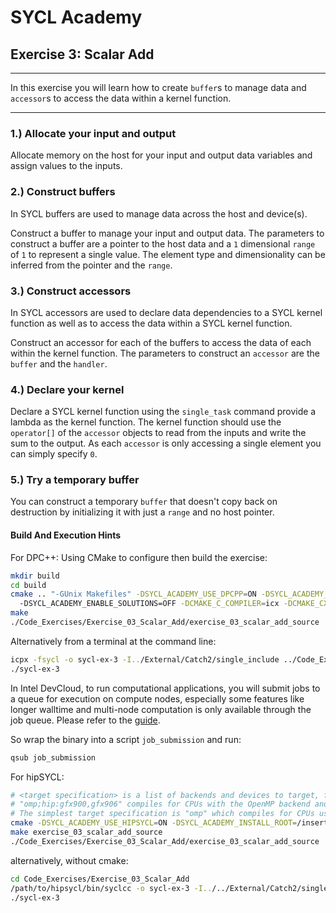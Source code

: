# SYCL Academy

## Exercise 3: Scalar Add

---

In this exercise you will learn how to create `buffer`s to manage data and
`accessor`s to access the data within a kernel function.

---

### 1.) Allocate your input and output

Allocate memory on the host for your input and output data variables and assign
values to the inputs.

### 2.) Construct buffers

In SYCL buffers are used to manage data across the host and device(s).

Construct a buffer to manage your input and output data. The parameters to
construct a buffer are a pointer to the host data and a `1` dimensional `range`
of `1` to represent a single value. The element type and dimensionality can be
inferred from the pointer and the `range`.

### 3.) Construct accessors

In SYCL accessors are used to declare data dependencies to a SYCL kernel
function as well as to access the data within a SYCL kernel function.

Construct an accessor for each of the buffers to access the data of each within
the kernel function. The parameters to construct an `accessor` are the `buffer`
and the `handler`.

### 4.) Declare your kernel

Declare a SYCL kernel function using the `single_task` command provide a lambda
as the kernel function. The kernel function should use the `operator[]` of the
`accessor` objects to read from the inputs and write the sum to the output. As
each `accessor` is only accessing a single element you can simply specify `0`.

### 5.) Try a temporary buffer

You can construct a temporary `buffer` that doesn't copy back on destruction by
initializing it with just a `range` and no host pointer.

#### Build And Execution Hints

For DPC++:
Using CMake to configure then build the exercise:
```sh
mkdir build
cd build
cmake .. "-GUnix Makefiles" -DSYCL_ACADEMY_USE_DPCPP=ON -DSYCL_ACADEMY_BUILD_EXERCISES=3 
  -DSYCL_ACADEMY_ENABLE_SOLUTIONS=OFF -DCMAKE_C_COMPILER=icx -DCMAKE_CXX_COMPILER=icpx
make
./Code_Exercises/Exercise_03_Scalar_Add/exercise_03_scalar_add_source
```
Alternatively from a terminal at the command line:
```sh
icpx -fsycl -o sycl-ex-3 -I../External/Catch2/single_include ../Code_Exercises/Exercise_03_Scalar_Add/source.cpp
./sycl-ex-3
```
In Intel DevCloud, to run computational applications, you will submit jobs to a queue for execution on compute nodes,
especially some features like longer walltime and multi-node computation is only available through the job queue.
Please refer to the [guide][devcloud-job-submission].

So wrap the binary into a script `job_submission` and run:
```sh
qsub job_submission
```

For hipSYCL:
```sh
# <target specification> is a list of backends and devices to target, for example
# "omp;hip:gfx900,gfx906" compiles for CPUs with the OpenMP backend and for AMD Vega 10 (gfx900) and Vega 20 (gfx906) GPUs using the HIP backend.
# The simplest target specification is "omp" which compiles for CPUs using the OpenMP backend.
cmake -DSYCL_ACADEMY_USE_HIPSYCL=ON -DSYCL_ACADEMY_INSTALL_ROOT=/insert/path/to/hipsycl -DHIPSYCL_TARGETS="<target specification>" ..
make exercise_03_scalar_add_source
./Code_Exercises/Exercise_03_Scalar_Add/exercise_03_scalar_add_source
```
alternatively, without cmake:
```sh
cd Code_Exercises/Exercise_03_Scalar_Add
/path/to/hipsycl/bin/syclcc -o sycl-ex-3 -I../../External/Catch2/single_include --hipsycl-targets="<target specification>" source.cpp
./sycl-ex-3
```


[devcloud-job-submission]: https://devcloud.intel.com/oneapi/documentation/job-submission/
